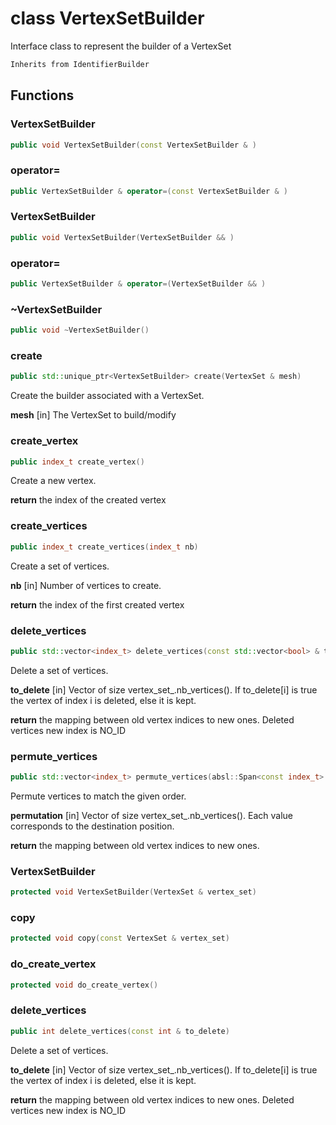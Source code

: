 # class VertexSetBuilder


 Interface class to represent the builder of a VertexSet



```cpp
Inherits from IdentifierBuilder
```



## Functions

### VertexSetBuilder

```cpp
public void VertexSetBuilder(const VertexSetBuilder & )
```


### operator=

```cpp
public VertexSetBuilder & operator=(const VertexSetBuilder & )
```


### VertexSetBuilder

```cpp
public void VertexSetBuilder(VertexSetBuilder && )
```


### operator=

```cpp
public VertexSetBuilder & operator=(VertexSetBuilder && )
```


### ~VertexSetBuilder

```cpp
public void ~VertexSetBuilder()
```


### create

```cpp
public std::unique_ptr<VertexSetBuilder> create(VertexSet & mesh)
```


 Create the builder associated with a VertexSet.

**mesh** [in] The VertexSet to build/modify

### create_vertex

```cpp
public index_t create_vertex()
```


 Create a new vertex.

**return** the index of the created vertex

### create_vertices

```cpp
public index_t create_vertices(index_t nb)
```


 Create a set of vertices.

**nb** [in] Number of vertices to create.

**return** the index of the first created vertex

### delete_vertices

```cpp
public std::vector<index_t> delete_vertices(const std::vector<bool> & to_delete)
```


 Delete a set of vertices.

**to_delete** [in] Vector of size vertex_set_.nb_vertices(). If to_delete[i] is true the vertex of index i is deleted, else it is kept.

**return** the mapping between old vertex indices to new ones. Deleted vertices new index is NO_ID

### permute_vertices

```cpp
public std::vector<index_t> permute_vertices(absl::Span<const index_t> permutation)
```


 Permute vertices to match the given order.

**permutation** [in] Vector of size vertex_set_.nb_vertices(). Each value corresponds to the destination position.

**return**  the mapping between old vertex indices to new ones.

### VertexSetBuilder

```cpp
protected void VertexSetBuilder(VertexSet & vertex_set)
```


### copy

```cpp
protected void copy(const VertexSet & vertex_set)
```


### do_create_vertex

```cpp
protected void do_create_vertex()
```

### delete_vertices

```cpp
public int delete_vertices(const int & to_delete)
```

 Delete a set of vertices.

**to_delete** [in] Vector of size vertex_set_.nb_vertices(). If to_delete[i] is true the vertex of index i is deleted, else it is kept.

**return** the mapping between old vertex indices to new ones. Deleted vertices new index is NO_ID



